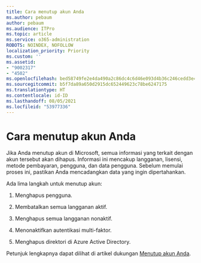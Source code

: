 ```yaml
---
title: Cara menutup akun Anda
ms.author: pebaum
author: pebaum
ms.audience: ITPro
ms.topic: article
ms.service: o365-administration
ROBOTS: NOINDEX, NOFOLLOW
localization_priority: Priority
ms.custom: ''
ms.assetid:
- "9002317"
- "4502"
ms.openlocfilehash: bed58749fe2e4da490a2c86dc4c6d46e093d4b36c246cedd3e4f86e75c817c9a
ms.sourcegitcommit: b5f7da89a650d2915dc652449623c78be6247175
ms.translationtype: HT
ms.contentlocale: id-ID
ms.lasthandoff: 08/05/2021
ms.locfileid: "53977336"
---
```

# <a name="how-to-close-your-account"></a>Cara menutup akun Anda

Jika Anda menutup akun di Microsoft, semua informasi yang terkait dengan akun tersebut akan dihapus. Informasi ini mencakup langganan, lisensi, metode pembayaran, pengguna, dan data pengguna. Sebelum memulai proses ini, pastikan Anda mencadangkan data yang ingin dipertahankan.

Ada lima langkah untuk menutup akun:

1. Menghapus pengguna.

2. Membatalkan semua langganan aktif.

3. Menghapus semua langganan nonaktif.

4. Menonaktifkan autentikasi multi-faktor.

5. Menghapus direktori di Azure Active Directory.

Petunjuk lengkapnya dapat dilihat di artikel dukungan [Menutup akun Anda](https://docs.microsoft.com/microsoft-365/commerce/close-your-account).
